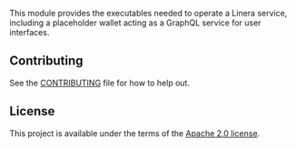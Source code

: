 <!-- cargo-rdme start -->

This module provides the executables needed to operate a Linera service, including a placeholder wallet acting as a GraphQL service for user interfaces.

<!-- cargo-rdme end -->

## Contributing

See the [CONTRIBUTING](../../CONTRIBUTING.md) file for how to help out.

## License

This project is available under the terms of the [Apache 2.0 license](../../LICENSE).

